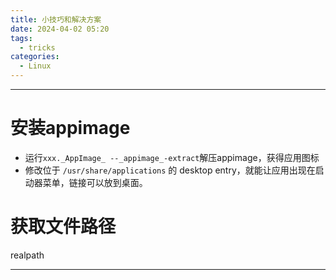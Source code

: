 ```yaml
---
title: 小技巧和解决方案
date: 2024-04-02 05:20
tags:
  - tricks
categories:
  - Linux
---
```


---
# 安装appimage

- 运行`xxx._AppImage_ --_appimage_-extract`解压appimage，获得应用图标
- 修改位于 `/usr/share/applications`  的 desktop entry，就能让应用出现在启动器菜单，链接可以放到桌面。

# 获取文件路径
realpath



---
